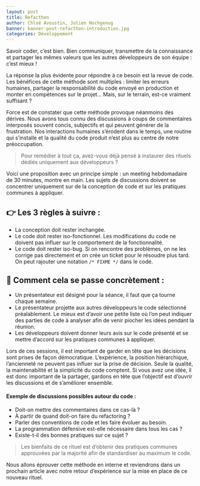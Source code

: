 ```yaml
---
layout: post
title: Refacthon
author: Chloé Avoustin, Julien Hochgenug
banner: banner-post-refacthon-introduction.jpg
categories: Développement
---
```

Savoir coder, c’est bien. Bien communiquer, transmettre de la connaissance et partager les mêmes valeurs que les autres
développeurs de son équipe : c’est mieux !

La réponse la plus évidente pour répondre à ce besoin est la revue de code. Les bénéfices de cette méthode sont
multiples : limiter les erreurs humaines, partager la responsabilité du code envoyé en production et monter en
compétences sur le projet… Mais, sur le terrain, est-ce vraiment suffisant ?

Force est de constater que cette méthode provoque néanmoins des dérives. Nous avons tous connu des discussions à coups
de commentaires interposés souvent concis, subjectifs et qui peuvent générer de la frustration. Nos interactions
humaines s’érodent dans le temps, une routine qui s’installe et la qualité du code produit n’est plus au centre de notre
préoccupation.

> Pour remédier à tout ça, avez-vous déjà pensé à instaurer des rituels dédiés uniquement aux développeurs ?

Voici une proposition avec un principe simple : un meeting hebdomadaire de 30 minutes, montre en main. Les sujets de
discussions doivent se concentrer uniquement sur de la conception de code et sur les pratiques communes à appliquer.

## 👉 Les 3 règles à suivre :
  - La conception doit rester inchangée.
  - Le code doit rester iso-fonctionnel. Les modifications du code ne doivent pas influer sur le comportement de la
fonctionnalité.
  - Le code doit rester
iso-bug. Si on rencontre des problèmes, on ne les corrige pas directement et on crée un ticket pour le résoudre plus
tard.
On peut rajouter une notation `/* FIXME */` dans le code.

## 👀 Comment cela se passe concrètement :
  - Un présentateur est désigné pour la séance, il faut que ça tourne chaque semaine.
  - Le présentateur projette aux autres développeurs le code sélectionné préalablement. Le mieux est d’avoir une petite
liste où l’on peut indiquer des parties de code à analyser afin de venir piocher les idées pendant la réunion.
  - Les développeurs doivent donner leurs avis sur le code présenté et se mettre d’accord sur les pratiques communes à
appliquer.


Lors de ces sessions, il est important de garder en tête que les décisions sont prises de façon démocratique.
L’expérience, la position hiérarchique, l’ancienneté ne peuvent pas influer sur la prise de décision. Seule la qualité,
la maintenabilité et la simplicité du code comptent. Si vous avez une idée, il est donc important de la partager,
gardons en tête que l’objectif est d’ouvrir les discussions et de s’améliorer ensemble.

#### Exemple de discussions possibles autour du code :
  - Doit-on mettre des commentaires dans ce cas-là ?
  - À partir de quand doit-on faire du refactoring ?
  - Parler des conventions de code et les faire évoluer au besoin.
  - La programmation défensive est-elle nécessaire dans tous les cas ?
  - Existe-t-il des bonnes pratiques sur ce sujet ?

> Les bienfaits de ce rituel est d’obtenir des pratiques communes approuvées par la majorité afin de standardiser au maximum
le code.

Nous allons éprouver cette méthode en interne et reviendrons dans un prochain article avec notre retour d’expérience sur
la mise en place de ce nouveau rituel.
